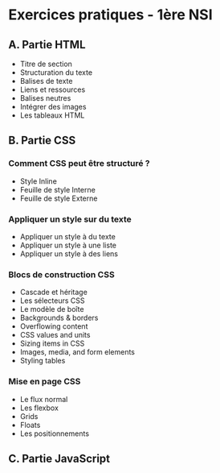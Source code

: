 # Exercices pratiques - 1ère NSI



## A. Partie HTML

- Titre de section
- Structuration du texte
- Balises de texte
- Liens et ressources
- Balises neutres
- Intégrer des images
- Les tableaux HTML


## B. Partie CSS

### Comment CSS peut être structuré ?

- Style Inline
- Feuille de style Interne
- Feuille de style Externe



### Appliquer un style sur du texte

- Appliquer un style à du texte
- Appliquer un style à une liste
- Appliquer un style à des liens

### Blocs de construction CSS

- Cascade et héritage
- Les sélecteurs CSS
- Le modèle de boîte
- Backgrounds & borders
- Overflowing content
- CSS values and units
- Sizing items in CSS
- Images, media, and form elements
- Styling tables

### Mise en page CSS

- Le flux normal 
- Les flexbox
- Grids
- Floats
- Les positionnements 




## C. Partie JavaScript

